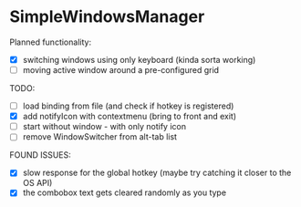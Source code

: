 # SimpleWindowsManager

Planned functionality:
  - [x] switching windows using only keyboard (kinda sorta working)
  - [ ] moving active window around a pre-configured grid

TODO:
  - [ ] load binding from file (and check if hotkey is registered)
  - [x] add notifyIcon with contextmenu (bring to front and exit)
  - [ ] start without window - with only notify icon
  - [ ] remove WindowSwitcher from alt-tab list

FOUND ISSUES:
  - [x] slow response for the global hotkey (maybe try catching it closer to the OS API)
  - [x] the combobox text gets cleared randomly as you type
